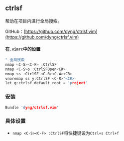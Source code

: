 ## ctrlsf

帮助在项目内进行全局搜索。

GitHub：[https://github.com/dyng/ctrlsf.vim](https://github.com/dyng/ctrlsf.vim)

#### 在`.vimrc`中的设置

```c
" 全局搜索
nmap <C-S><C-F> :CtrlSF 
nmap <C-S>o :CtrlSFOpen<CR>
nmap ss :CtrlSF <C-R><C-W><CR>
vnoremap ss y:CtrlSF <C-R>"<CR>
let g:ctrlsf_default_root = 'project'
```

### 安装
```c
Bundle 'dyng/ctrlsf.vim'
```

### 具体设置
- `nmap <C-S><C-F> :CtrlSF`将快捷键设为`Ctrl+s Ctrl+f`

